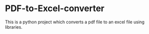 # PDF-to-Excel-converter
This is a python project which converts a pdf file to an excel file using libraries.
